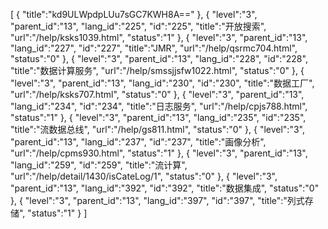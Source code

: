 [
	{
		"title":"kd9ULWpdpLUu7sGC7KWH8A=="
	},
	{
		"level":"3",
		"parent_id":"13",
		"lang_id":"225",
		"id":"225",
		"title":"开放搜索",
		"url":"/help/ksks1039.html",
		"status":"1"
	},
	{
		"level":"3",
		"parent_id":"13",
		"lang_id":"227",
		"id":"227",
		"title":"JMR",
		"url":"/help/qsrmc704.html",
		"status":"0"
	},
	{
		"level":"3",
		"parent_id":"13",
		"lang_id":"228",
		"id":"228",
		"title":"数据计算服务",
		"url":"/help/smssjjsfw1022.html",
		"status":"0"
	},
	{
		"level":"3",
		"parent_id":"13",
		"lang_id":"230",
		"id":"230",
		"title":"数据工厂",
		"url":"/help/ksks707.html",
		"status":"0"
	},
	{
		"level":"3",
		"parent_id":"13",
		"lang_id":"234",
		"id":"234",
		"title":"日志服务",
		"url":"/help/cpjs788.html",
		"status":"1"
	},
	{
		"level":"3",
		"parent_id":"13",
		"lang_id":"235",
		"id":"235",
		"title":"流数据总线",
		"url":"/help/gs811.html",
		"status":"0"
	},
	{
		"level":"3",
		"parent_id":"13",
		"lang_id":"237",
		"id":"237",
		"title":"画像分析",
		"url":"/help/cpms930.html",
		"status":"1"
	},
	{
		"level":"3",
		"parent_id":"13",
		"lang_id":"259",
		"id":"259",
		"title":"流计算",
		"url":"/help/detail/1430/isCateLog/1",
		"status":"0"
	},
	{
		"level":"3",
		"parent_id":"13",
		"lang_id":"392",
		"id":"392",
		"title":"数据集成",
		"status":"0"
	},
	{
		"level":"3",
		"parent_id":"13",
		"lang_id":"397",
		"id":"397",
		"title":"列式存储",
		"status":"1"
	}
]